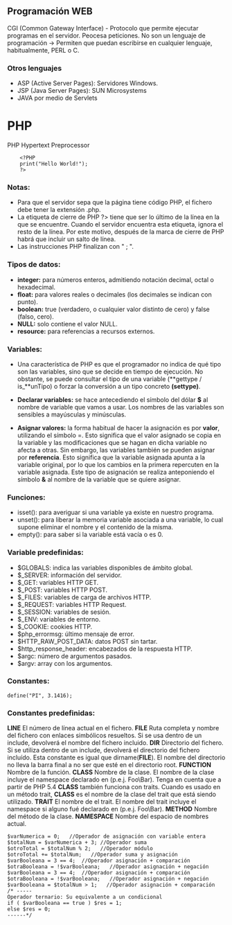 ## Programación WEB

CGI (Common Gateway Interface) - Protocolo que permite ejecutar programas en el servidor. Peocesa peticiones.
No son un lenguaje de programación -> Permiten que puedan escribirse en cualquier lenguaje, habitualmente, PERL o C.

### Otros lenguajes

- ASP (Active Server Pages): Servidores Windows.
- JSP (Java Server Pages): SUN Microsystems
- JAVA por medio de Servlets

# PHP

PHP Hypertext Preprocessor
```
    <?PHP
    print("Hello World!");
    ?>
```

### Notas:
- Para que el servidor sepa que la página tiene código PHP, el fichero debe tener la extensión .php.
- La etiqueta de cierre de PHP ?> tiene que ser lo último de la línea en la que se encuentre. Cuando el servidor encuentra esta etiqueta, ignora el resto de la línea. Por este motivo, después de la marca de cierre de PHP habrá que incluir un salto de línea.
- Las instrucciones PHP finalizan con " ; ".

### Tipos de datos:

- **integer:** para números enteros, admitiendo notación decimal, octal o hexadecimal.
- **float:** para valores reales o decimales (los decimales se indican con punto).
- **boolean:** true (verdadero, o cualquier valor distinto de cero) y false (falso, cero).
- **NULL:** solo contiene el valor NULL.
- **resource:** para referencias a recursos externos.

### Variables:

- Una característica de PHP es que el programador no indica de qué tipo son las variables, sino que se decide en tiempo de ejecución. No obstante, se puede consultar el tipo de una variable (**gettype / is_**unTipo) o forzar la conversión a un tipo concreto **(settype)**.

- **Declarar variables:** se hace antecediendo el símbolo del dólar **$** al nombre de variable que vamos a usar. Los nombres de las variables son sensibles a mayúsculas y minúsculas.

- **Asignar valores:** la forma habitual de hacer la asignación es por **valor**, utilizando el símbolo =. Esto significa que el valor asignado se copia en la variable y las modificaciones que se hagan en dicha variable no afecta a otras. Sin embargo, las variables también se pueden asignar por **referencia**. Esto significa que la variable asignada apunta a la variable original, por lo que los cambios en la primera repercuten en la variable asignada. Este tipo de asignación se realiza anteponiendo el símbolo **&** al nombre de la variable que se quiere asignar.

### Funciones:

- isset(): para averiguar si una variable ya existe en nuestro programa.
- unset(): para liberar la memoria variable asociada a una variable, lo cual supone eliminar el nombre y el contenido de la misma.
- empty(): para saber si la variable está vacía o es 0.

### Variable predefinidas:

- $GLOBALS: indica las variables disponibles de ámbito global.
- $_SERVER: información del servidor.
- $_GET: variables HTTP GET.
- $_POST: variables HTTP POST.
- $_FILES: variables de carga de archivos HTTP.
- $_REQUEST: variables HTTP Request.
- $_SESSION: variables de sesión.
- $_ENV: variables de entorno.
- $_COOKIE: cookies HTTP.
- $php_errormsg: último mensaje de error.
- $HTTP_RAW_POST_DATA: datos POST sin tartar.
- $http_response_header: encabezados de la respuesta HTTP.
- $argc: número de argumentos pasados.
- $argv: array con los argumentos.

### Constantes:

    define("PI", 3.1416);

### Constantes predefinidas:

__LINE__	El número de línea actual en el fichero.
__FILE__	Ruta completa y nombre del fichero con enlaces simbólicos resueltos. Si se usa dentro de un include, devolverá el nombre del fichero incluido.
__DIR__	Directorio del fichero. Si se utiliza dentro de un include, devolverá el directorio del fichero incluído. Esta constante es igual que dirname(__FILE__). El nombre del directorio no lleva la barra final a no ser que esté en el directorio root.
__FUNCTION__	Nombre de la función.
__CLASS__	Nombre de la clase. El nombre de la clase incluye el namespace declarado en (p.e.j. Foo\Bar). Tenga en cuenta que a partir de PHP 5.4 __CLASS__ también funciona con traits. Cuando es usado en un método trait, __CLASS__ es el nombre de la clase del trait que está siendo utilizado.
__TRAIT__	El nombre de el trait. El nombre del trait incluye el namespace si alguno fué declarado en (p.e.j. Foo\Bar).
__METHOD__	Nombre del método de la clase.
__NAMESPACE__	Nombre del espacio de nombres actual.

```
$varNumerica = 0;   //Operador de asignación con variable entera
$totalNum = $varNumerica + 3; //Operador suma
$otroTotal = $totalNum % 2;   //Operador módulo
$otroTotal += $totalNum;   //Operador suma y asignación
$varBooleana = 3 == 4;  //Operador asignación + comparación
$otraBooleana = !$varBooleana;   //Operador asignación + negación
$varBooleana = 3 == 4;  //Operador asignación + comparación
$otraBooleana = !$varBooleana;   //Operador asignación + negación
$varBooleana = $totalNum > 1;   //Operador asignación + comparación
/* -----
Operador ternario: Su equivalente a un condicional
if ( $varBooleana == true ) $res = 1;
else $res = 0;
------*/
```